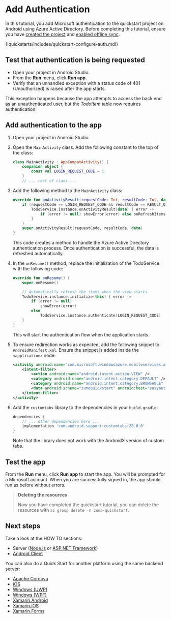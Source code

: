 # Add Authentication

In this tutorial, you add Microsoft authentication to the quickstart project on Android using Azure Active Directory. Before completing this tutorial, ensure you have [created the project](index.md) and [enabled offline sync](offline.md).

{!quickstarts/includes/quickstart-configure-auth.md!}

## Test that authentication is being requested

* Open your project in Android Studio. 
* From the **Run** menu, click **Run app**.
* Verify that an unhandled exception with a status code of 401 (Unauthorized) is raised after the app starts.

This exception happens because the app attempts to access the back end as an unauthenticated user, but the *TodoItem* table now requires authentication.

## Add authentication to the app

1. Open your project in Android Studio.
2. Open the `MainActivity` class.  Add the following constant to the top of the class:

    ```kotlin linenums="16"
    class MainActivity : AppCompatActivity() {
        companion object {
            const val LOGIN_REQUEST_CODE = 1
        }
        // ... rest of class ...
    ```

3. Add the following method to the `MainActivity` class:

    ``` kotlin linenums="62"
    override fun onActivityResult(requestCode: Int, resultCode: Int, data: Intent?) {
        if (requestCode == LOGIN_REQUEST_CODE && resultCode == RESULT_OK) {
            TodoService.instance.onActivityResult(data) { error ->
                if (error != null) showError(error) else onRefreshItemsClicked()
            }
        }
        super.onActivityResult(requestCode, resultCode, data)
    }
    ```

    This code creates a method to handle the Azure Active Directory authentication process.  Once authentication is successful, the data is refreshed automatically.

4. In the `onResume()` method, replace the initialization of the TodoService with the following code:

    ``` kotlin linenums="53"
    override fun onResume() {
        super.onResume()

        // Automatically refresh the items when the view starts
        TodoService.instance.initialize(this) { error ->
            if (error != null)
                showError(error)
            else
                TodoService.instance.authenticate(LOGIN_REQUEST_CODE)
        }
    }
    ```

   This will start the authentication flow when the application starts.

5. To ensure redirection works as expected, add the following snippet to `AndroidManifest.xml`.  Ensure the snippet is added inside the `<application>` node:

    ```xml
    <activity android:name="com.microsoft.windowsazure.mobileservices.authentication.RedirectUrlActivity">
        <intent-filter>
            <action android:name="android.intent.action.VIEW" />
            <category android:name="android.intent.category.DEFAULT" />
            <category android:name="android.intent.category.BROWSABLE" />
            <data android:scheme="zumoquickstart" android:host="easyauth.callback"/>
        </intent-filter>
    </activity>
    ```

6. Add the `customtabs` library to the dependencies in your `build.gradle`:

    ```gradle
    dependencies {
        // ... other dependencies here ...
        implementation 'com.android.support:customtabs:28.0.0'
    }
    ```

    Note that the library does not work with the AndroidX version of custom tabs.

## Test the app

From the **Run** menu, click **Run app** to start the app.  You will be prompted for a Microsoft account.  When you are successfully signed in, the app should run as before without errors.

> **Deleting the resources**
>
> Now you have completed the quickstart tutorial, you can delete the resources with `az group delete -n zumo-quickstart`.

## Next steps

Take a look at the HOW TO sections:

* Server ([Node.js](../../howto/server/nodejs.md) or [ASP.NET Framework](../../howto/server/dotnet-framework.md))
* [Android Client](../../howto/client/android.md)

You can also do a Quick Start for another platform using the same backend server:

* [Apache Cordova](../cordova/index.md)
* [iOS](../ios/index.md)
* [Windows (UWP)](../uwp/index.md)
* [Windows (WPF)](../wpf/index.md)
* [Xamarin.Android](../xamarin-android/index.md)
* [Xamarin.iOS](../xamarin-ios/index.md)
* [Xamarin.Forms](../xamarin-forms/index.md)
